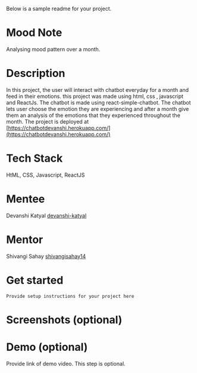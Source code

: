Below is a sample readme for your project.

# Mood Note
Analysing mood pattern over a month.

# Description
In this project, the user will interact with chatbot everyday for a month and feed in their emotions. this project was made using html, css , javascript and ReactJs. The chatbot is made using react-simple-chatbot. The chatbot lets user choose the emotion they are experiencing and after a month give them an analysis of the emotions that they experienced throughout the month. The project is deployed at [https://chatbotdevanshi.herokuapp.com/](https://chatbotdevanshi.herokuapp.com/)

# Tech Stack
HtML, CSS, Javascript, ReactJS

# Mentee
Devanshi Katyal
[devanshi-katyal](https://github.com/devanshi-katyal)
# Mentor
Shivangi Sahay
[shivangisahay14](https://github.com/shivangisahay14)


# Get started
```
Provide setup instructions for your project here
```

# Screenshots (optional)



# Demo (optional)
Provide link of demo video. This step is optional.
